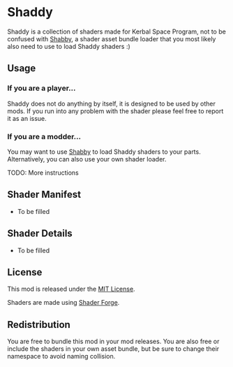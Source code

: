 # Shaddy

Shaddy is a collection of shaders made for Kerbal Space Program, not to be confused with [Shabby](https://github.com/taniwha/Shabby), a shader asset bundle loader that you most likely also need to use to load Shaddy shaders :)

## Usage

### If you are a player...

Shaddy does not do anything by itself, it is designed to be used by other mods. If you run into any problem with the shader please feel free to report it as an issue.

### If you are a modder...

You may want to use [Shabby](https://github.com/taniwha/Shabby) to load Shaddy shaders to your parts. Alternatively, you can also use your own shader loader.

TODO: More instructions

## Shader Manifest

* To be filled

## Shader Details

* To be filled

## License

This mod is released under the [MIT License](https://github.com/Icecovery/Shaddy/blob/master/LICENSE).

Shaders are made using [Shader Forge](https://github.com/FreyaHolmer/ShaderForge).

## Redistribution

You are free to bundle this mod in your mod releases. You are also free or include the shaders in your own asset bundle, but be sure to change their namespace to avoid naming collision.